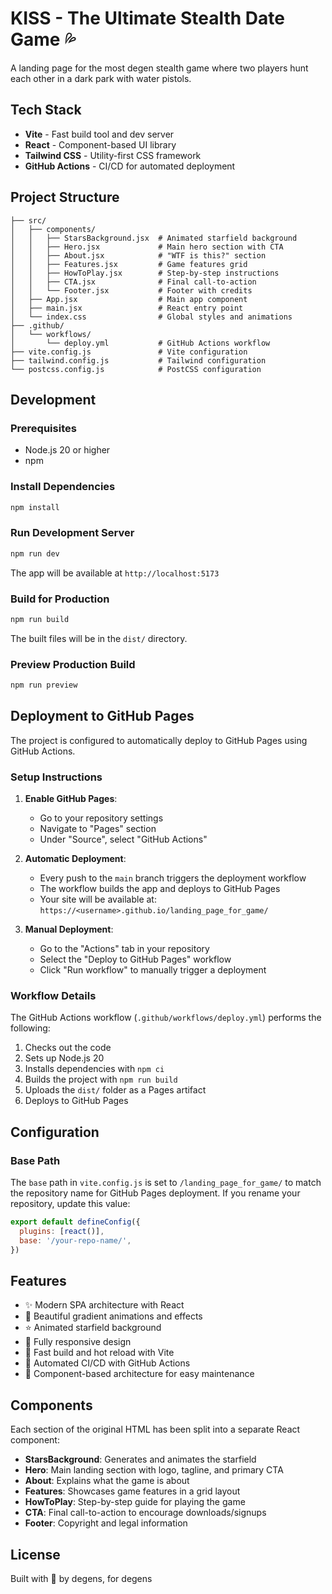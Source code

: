 # KISS - The Ultimate Stealth Date Game 💦

A landing page for the most degen stealth game where two players hunt each other in a dark park with water pistols.

## Tech Stack

- **Vite** - Fast build tool and dev server
- **React** - Component-based UI library
- **Tailwind CSS** - Utility-first CSS framework
- **GitHub Actions** - CI/CD for automated deployment

## Project Structure

```
├── src/
│   ├── components/
│   │   ├── StarsBackground.jsx  # Animated starfield background
│   │   ├── Hero.jsx             # Main hero section with CTA
│   │   ├── About.jsx            # "WTF is this?" section
│   │   ├── Features.jsx         # Game features grid
│   │   ├── HowToPlay.jsx        # Step-by-step instructions
│   │   ├── CTA.jsx              # Final call-to-action
│   │   └── Footer.jsx           # Footer with credits
│   ├── App.jsx                  # Main app component
│   ├── main.jsx                 # React entry point
│   └── index.css                # Global styles and animations
├── .github/
│   └── workflows/
│       └── deploy.yml           # GitHub Actions workflow
├── vite.config.js               # Vite configuration
├── tailwind.config.js           # Tailwind configuration
└── postcss.config.js            # PostCSS configuration
```

## Development

### Prerequisites

- Node.js 20 or higher
- npm

### Install Dependencies

```bash
npm install
```

### Run Development Server

```bash
npm run dev
```

The app will be available at `http://localhost:5173`

### Build for Production

```bash
npm run build
```

The built files will be in the `dist/` directory.

### Preview Production Build

```bash
npm run preview
```

## Deployment to GitHub Pages

The project is configured to automatically deploy to GitHub Pages using GitHub Actions.

### Setup Instructions

1. **Enable GitHub Pages**:
   - Go to your repository settings
   - Navigate to "Pages" section
   - Under "Source", select "GitHub Actions"

2. **Automatic Deployment**:
   - Every push to the `main` branch triggers the deployment workflow
   - The workflow builds the app and deploys to GitHub Pages
   - Your site will be available at: `https://<username>.github.io/landing_page_for_game/`

3. **Manual Deployment**:
   - Go to the "Actions" tab in your repository
   - Select the "Deploy to GitHub Pages" workflow
   - Click "Run workflow" to manually trigger a deployment

### Workflow Details

The GitHub Actions workflow (`.github/workflows/deploy.yml`) performs the following:

1. Checks out the code
2. Sets up Node.js 20
3. Installs dependencies with `npm ci`
4. Builds the project with `npm run build`
5. Uploads the `dist/` folder as a Pages artifact
6. Deploys to GitHub Pages

## Configuration

### Base Path

The `base` path in `vite.config.js` is set to `/landing_page_for_game/` to match the repository name for GitHub Pages deployment. If you rename your repository, update this value:

```javascript
export default defineConfig({
  plugins: [react()],
  base: '/your-repo-name/',
})
```

## Features

- ✨ Modern SPA architecture with React
- 🎨 Beautiful gradient animations and effects
- ⭐ Animated starfield background
- 📱 Fully responsive design
- 🚀 Fast build and hot reload with Vite
- 🤖 Automated CI/CD with GitHub Actions
- 🎯 Component-based architecture for easy maintenance

## Components

Each section of the original HTML has been split into a separate React component:

- **StarsBackground**: Generates and animates the starfield
- **Hero**: Main landing section with logo, tagline, and primary CTA
- **About**: Explains what the game is about
- **Features**: Showcases game features in a grid layout
- **HowToPlay**: Step-by-step guide for playing the game
- **CTA**: Final call-to-action to encourage downloads/signups
- **Footer**: Copyright and legal information

## License

Built with 💖 by degens, for degens
